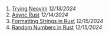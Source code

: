 1. [Trying Neovim](/post/trying-neovim) *12/13/2024*
2. [Async Rust](/post/async-rust) *12/14/2024*
2. [Formatting Strings in Rust](/post/formatting-strings-in-rust) *12/15/2024*
2. [Random Numbers in Rust](/post/random-numbers-in-rust) *12/15/2024*
